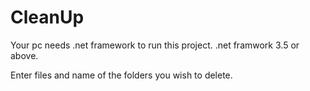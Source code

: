 # CleanUp
Your pc needs .net framework to run this project.
.net framwork 3.5 or above.

Enter files and name of the folders you wish to delete.

